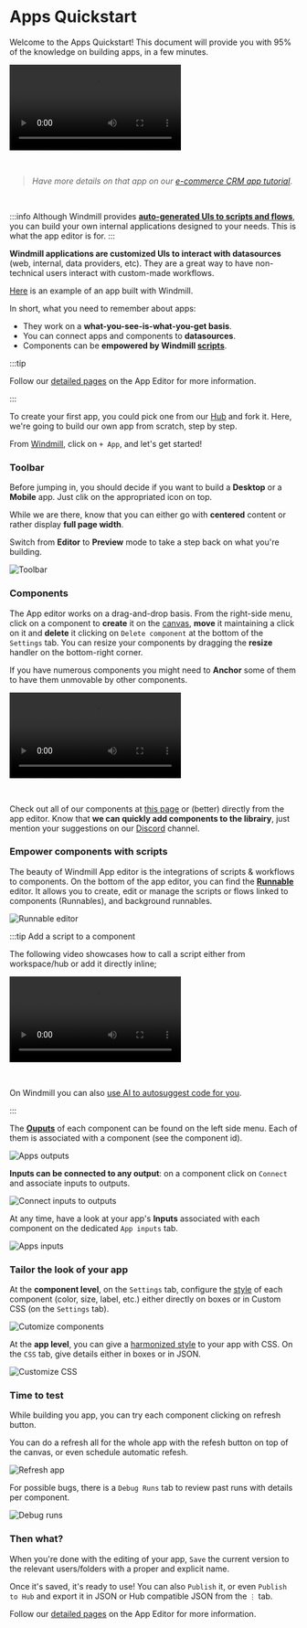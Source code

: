 # Apps Quickstart

Welcome to the Apps Quickstart! This document will provide you with 95% of the knowledge on building apps, in a few minutes.

<video
    className="border-2 rounded-xl object-cover w-full h-full"
    autoPlay
    loop
    controls
    id="main-video"
    src="/videos/app_editor_fast.mp4"
/>

<br/>

> _Have more details on that app on our [e-commerce CRM app tutorial](../../apps/7_app_e-commerce.md)_.

<br/>

:::info
Although Windmill provides **[auto-generated UIs to scripts and flows](../../core_concepts/6_auto_generated_uis/index.md)**, you can build your own internal applications designed to your needs. This is what the app editor is for.
:::

**Windmill applications are customized UIs to interact with datasources** (web, internal, data providers, etc). They are a great way to have non-technical users interact with custom-made workflows.

[Here](https://hub.windmill.dev/apps/3/crm) is an example of an app built with Windmill.

In short, what you need to remember about apps:
- They work on a **what-you-see-is-what-you-get basis**.
- You can connect apps and components to **datasources**.
- Components can be **empowered by Windmill [scripts](https://docs.windmill.dev/docs/getting_started/scripts_quickstart/typescript)**.

:::tip

Follow our [detailed pages](../../apps/0_app_editor.md) on the App Editor for more information.

:::


To create your first app, you could pick one from our [Hub](https://hub.windmill.dev/apps) and fork it. Here, we're going to build our own app from scratch, step by step.

From [Windmill](https://app.windmill.dev/user/login), click on `+ App`, and let's get started!

### Toolbar

Before jumping in, you should decide if you want to build a **Desktop** or a **Mobile** app. Just clik on the appropriated icon on top.

While we are there, know that you can either go with **centered** content or rather display **full page width**.

Switch from **Editor** to **Preview** mode to take a step back on what you're building.

![Toolbar](./toolbar.png)


### Components

The App editor works on a drag-and-drop basis. From the right-side menu, click on a component to **create** it on the [canvas](https://docs.windmill.dev/docs/apps/app_canvas/), **move** it maintaining a click on it and **delete** it clicking on `Delete component` at the bottom of the `Settings` tab. You can resize your components by dragging the **resize** handler on the bottom-right corner.

If you have numerous components you might need to **Anchor** some of them to have them unmovable by other components.



<video
    className="border-2 rounded-xl object-cover w-full h-full"
    autoPlay
    loop
    controls
    id="main-video"
    src="/videos/component-moving.mp4"
/>

<!-- This video is supposed to be sync with new main after Faton did his PR to fix it on the Canvas docs page -->


<br/>

Check out all of our components at [this page](https://docs.windmill.dev/docs/apps/app_component_library) or (better) directly from the app editor. Know that **we can quickly add components to the librairy**, just mention your suggestions on our [Discord](https://discord.com/invite/V7PM2YHsPB) channel.


### Empower components with scripts

The beauty of Windmill App editor is the integrations of scripts & workflows to components. On the bottom of the app editor, you can find the **[Runnable](https://docs.windmill.dev/docs/apps/app-runnable)** editor. It allows you to create, edit or manage the scripts or flows linked to components (Runnables), and background runnables.

![Runnable editor](./apps_runnables.png)

:::tip Add a script to a component

The following video showcases how to call a script either from workspace/hub or add it directly inline;
<br/>

<video
    className="border-2 rounded-xl object-cover w-full h-full"
    controls
    id="main-video"
    src="/videos/script_and_flows_components.mp4"
/>

<br/>

On Windmill you can also [use AI to autosuggest code for you](../../misc/11_code_autocompletion/index.md).

:::

The **[Ouputs](https://docs.windmill.dev/docs/apps/app_outputs)** of each component can be found on the left side menu. Each of them is associated with a component (see the component id).

![Apps outputs](./apps_ouputs.png)


**Inputs can be connected to any output**: on a component click on `Connect` and associate inputs to outputs.

![Connect inputs to outputs](./connect_inputs_outputs.png)


At any time, have a look at your app's **Inputs** associated with each component on the dedicated `App inputs` tab.

![Apps inputs](./apps_inputs.png)



### Tailor the look of your app

At the **component level**, on the `Settings` tab, configure the [style](../../apps/8_app_styling.md) of each component (color, size, label, etc.) either directly on boxes or in Custom CSS (on the `Settings` tab).

![Cutomize components](./customize_component.png)


At the **app level**, you can give a [harmonized style](../../apps/8_app_styling.md#global-styling) to your app with CSS. On the `CSS` tab, give details either in boxes or in JSON.

![Customize CSS](./customize_css.png)

### Time to test

While building you app, you can try each component clicking on refresh button.

You can do a refresh all for the whole app with the refesh button on top of the canvas, or even schedule automatic refesh.

![Refresh app](./refresh_app.png)

For possible bugs, there is a `Debug Runs` tab to review past runs with details per component.

![Debug runs](./debug_runs.png)


### Then what?

When you're done with the editing of your app, `Save` the current version to the relevant users/folders with a proper and explicit name.

Once it's saved, it's ready to use! You can also `Publish` it, or even `Publish to Hub` and export it in JSON or Hub compatible JSON from the `⋮` tab.

Follow our [detailed pages](../../apps/0_app_editor.md) on the App Editor for more information.